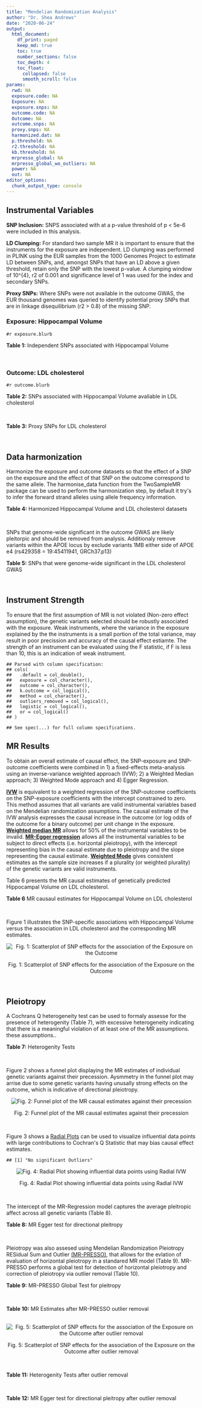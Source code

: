 ```yaml
---
title: "Mendelian Randomization Analysis"
author: "Dr. Shea Andrews"
date: "2020-06-24"
output:
  html_document:
    df_print: paged
    keep_md: true
    toc: true
    number_sections: false
    toc_depth: 4
    toc_float:
      collapsed: false
      smooth_scroll: false
params:
  rwd: NA
  exposure.code: NA
  Exposure: NA
  exposure.snps: NA
  outcome.code: NA
  Outcome: NA
  outcome.snps: NA
  proxy.snps: NA
  harmonized.dat: NA
  p.threshold: NA
  r2.threshold: NA
  kb.threshold: NA
  mrpresso_global: NA
  mrpresso_global_wo_outliers: NA
  power: NA
  out: NA
editor_options:
  chunk_output_type: console
---
```







## Instrumental Variables
**SNP Inclusion:** SNPS associated with at a p-value threshold of p < 5e-6 were included in this analysis.
<br>

**LD Clumping:** For standard two sample MR it is important to ensure that the instruments for the exposure are independent. LD clumping was performed in PLINK using the EUR samples from the 1000 Genomes Project to estimate LD between SNPs, and, amongst SNPs that have an LD above a given threshold, retain only the SNP with the lowest p-value. A clumping window of 10^{4}, r2 of 0.001 and significance level of 1 was used for the index and secondary SNPs.
<br>

**Proxy SNPs:** Where SNPs were not available in the outcome GWAS, the EUR thousand genomes was queried to identify potential proxy SNPs that are in linkage disequilibrium (r2 > 0.8) of the missing SNP.
<br>

### Exposure: Hippocampal Volume
`#r exposure.blurb`
<br>

**Table 1:** Independent SNPs associated with Hippocampal Volume
<div data-pagedtable="false">
  <script data-pagedtable-source type="application/json">
{"columns":[{"label":["SNP"],"name":[1],"type":["chr"],"align":["left"]},{"label":["CHROM"],"name":[2],"type":["dbl"],"align":["right"]},{"label":["POS"],"name":[3],"type":["dbl"],"align":["right"]},{"label":["REF"],"name":[4],"type":["chr"],"align":["left"]},{"label":["ALT"],"name":[5],"type":["chr"],"align":["left"]},{"label":["AF"],"name":[6],"type":["dbl"],"align":["right"]},{"label":["BETA"],"name":[7],"type":["dbl"],"align":["right"]},{"label":["SE"],"name":[8],"type":["dbl"],"align":["right"]},{"label":["Z"],"name":[9],"type":["dbl"],"align":["right"]},{"label":["P"],"name":[10],"type":["dbl"],"align":["right"]},{"label":["N"],"name":[11],"type":["dbl"],"align":["right"]},{"label":["TRAIT"],"name":[12],"type":["chr"],"align":["left"]}],"data":[{"1":"rs10908512","2":"1","3":"153856498","4":"C","5":"T","6":"0.5624","7":"0.04051169","8":"0.008700965","9":"4.656","10":"3.217e-06","11":"26814","12":"Hippocampal_Volume"},{"1":"rs7588305","2":"2","3":"8780959","4":"G","5":"C","6":"0.5308","7":"-0.04002256","8":"0.008681684","9":"-4.610","10":"4.023e-06","11":"26615","12":"Hippocampal_Volume"},{"1":"rs59966106","2":"2","3":"96999086","4":"A","5":"G","6":"0.3114","7":"0.04276760","8":"0.009321611","9":"4.588","10":"4.470e-06","11":"26814","12":"Hippocampal_Volume"},{"1":"rs2268894","2":"2","3":"162856148","4":"C","5":"T","6":"0.5412","7":"-0.05668170","8":"0.008658983","9":"-6.546","10":"5.894e-11","11":"26814","12":"Hippocampal_Volume"},{"1":"rs138012093","2":"4","3":"134506440","4":"G","5":"A","6":"0.0173","7":"-0.16180284","8":"0.033576021","9":"-4.819","10":"1.445e-06","11":"26065","12":"Hippocampal_Volume"},{"1":"rs144578582","2":"4","3":"155539564","4":"G","5":"A","6":"0.0068","7":"-0.36225028","8":"0.074659992","9":"-4.852","10":"1.221e-06","11":"13258","12":"Hippocampal_Volume"},{"1":"rs6552737","2":"4","3":"184955461","4":"T","5":"A","6":"0.4152","7":"-0.04324518","8":"0.008759404","9":"-4.937","10":"7.922e-07","11":"26814","12":"Hippocampal_Volume"},{"1":"rs2289881","2":"5","3":"66084260","4":"G","5":"T","6":"0.3544","7":"-0.05014690","8":"0.009022472","9":"-5.558","10":"2.728e-08","11":"26814","12":"Hippocampal_Volume"},{"1":"rs148054686","2":"5","3":"94459128","4":"G","5":"A","6":"0.0124","7":"-0.21659175","8":"0.047064699","9":"-4.602","10":"4.184e-06","11":"18411","12":"Hippocampal_Volume"},{"1":"rs10041542","2":"5","3":"167832067","4":"T","5":"C","6":"0.2452","7":"-0.04686000","8":"0.010070917","9":"-4.653","10":"3.273e-06","11":"26615","12":"Hippocampal_Volume"},{"1":"rs17172044","2":"7","3":"42397586","4":"A","5":"C","6":"0.0775","7":"-0.07408290","8":"0.016143574","9":"-4.589","10":"4.464e-06","11":"26814","12":"Hippocampal_Volume"},{"1":"rs2346440","2":"7","3":"133685512","4":"G","5":"C","6":"0.4591","7":"0.04059843","8":"0.008661921","9":"4.687","10":"2.767e-06","11":"26814","12":"Hippocampal_Volume"},{"1":"rs11979341","2":"7","3":"155797978","4":"C","5":"G","6":"0.3163","7":"0.06558170","8":"0.009708611","9":"6.755","10":"1.424e-11","11":"24484","12":"Hippocampal_Volume"},{"1":"rs11993215","2":"8","3":"28055926","4":"A","5":"T","6":"0.9102","7":"0.06998320","8":"0.015193929","9":"4.606","10":"4.108e-06","11":"26477","12":"Hippocampal_Volume"},{"1":"rs113835443","2":"8","3":"144717251","4":"C","5":"T","6":"0.0904","7":"0.07553081","8":"0.016197900","9":"4.663","10":"3.118e-06","11":"23154","12":"Hippocampal_Volume"},{"1":"rs62583528","2":"9","3":"106929593","4":"G","5":"A","6":"0.1951","7":"0.05622208","8":"0.010891531","9":"5.162","10":"2.447e-07","11":"26814","12":"Hippocampal_Volume"},{"1":"rs7020341","2":"9","3":"119247974","4":"G","5":"C","6":"0.3590","7":"0.05989482","8":"0.009013518","9":"6.645","10":"3.035e-11","11":"26700","12":"Hippocampal_Volume"},{"1":"rs11245365","2":"10","3":"126482389","4":"G","5":"A","6":"0.5648","7":"-0.04474128","8":"0.008786582","9":"-5.092","10":"3.547e-07","11":"26322","12":"Hippocampal_Volume"},{"1":"rs12802656","2":"11","3":"16534415","4":"A","5":"C","6":"0.4696","7":"-0.03979580","8":"0.008681459","9":"-4.584","10":"4.560e-06","11":"26614","12":"Hippocampal_Volume"},{"1":"rs659065","2":"12","3":"4008887","4":"C","5":"G","6":"0.1413","7":"-0.06743310","8":"0.012611389","9":"-5.347","10":"8.931e-08","11":"25881","12":"Hippocampal_Volume"},{"1":"rs61921502","2":"12","3":"65832468","4":"T","5":"G","6":"0.1534","7":"-0.10788400","8":"0.011964511","9":"-9.017","10":"1.941e-19","11":"26814","12":"Hippocampal_Volume"},{"1":"rs79522035","2":"12","3":"72956782","4":"C","5":"T","6":"0.0419","7":"0.09939183","8":"0.021592837","9":"4.603","10":"4.164e-06","11":"26692","12":"Hippocampal_Volume"},{"1":"rs77956314","2":"12","3":"117323367","4":"T","5":"C","6":"0.0840","7":"0.16185400","8":"0.015536016","9":"10.418","10":"2.055e-25","11":"26814","12":"Hippocampal_Volume"},{"1":"rs143933797","2":"17","3":"78252238","4":"G","5":"A","6":"0.0166","7":"0.22638451","8":"0.047143797","9":"4.802","10":"1.571e-06","11":"13758","12":"Hippocampal_Volume"},{"1":"rs79727675","2":"18","3":"11653053","4":"C","5":"A","6":"0.0472","7":"-0.13610794","8":"0.027913852","9":"-4.876","10":"1.082e-06","11":"14245","12":"Hippocampal_Volume"},{"1":"rs429358","2":"19","3":"45411941","4":"T","5":"C","6":"0.1537","7":"-0.06342470","8":"0.012519680","9":"-5.066","10":"4.067e-07","11":"24498","12":"Hippocampal_Volume"},{"1":"rs6060504","2":"20","3":"34197619","4":"T","5":"C","6":"0.1624","7":"0.06315530","8":"0.011701919","9":"5.397","10":"6.762e-08","11":"26814","12":"Hippocampal_Volume"},{"1":"rs5753220","2":"22","3":"30986350","4":"T","5":"C","6":"0.2497","7":"-0.04931970","8":"0.010038609","9":"-4.913","10":"8.988e-07","11":"26459","12":"Hippocampal_Volume"}],"options":{"columns":{"min":{},"max":[10]},"rows":{"min":[10],"max":[10]},"pages":{}}}
  </script>
</div>
<br>

### Outcome: LDL cholesterol
`#r outcome.blurb`
<br>

**Table 2:** SNPs associated with Hippocampal Volume avaliable in LDL cholesterol
<div data-pagedtable="false">
  <script data-pagedtable-source type="application/json">
{"columns":[{"label":["SNP"],"name":[1],"type":["chr"],"align":["left"]},{"label":["CHROM"],"name":[2],"type":["dbl"],"align":["right"]},{"label":["POS"],"name":[3],"type":["dbl"],"align":["right"]},{"label":["REF"],"name":[4],"type":["chr"],"align":["left"]},{"label":["ALT"],"name":[5],"type":["chr"],"align":["left"]},{"label":["AF"],"name":[6],"type":["dbl"],"align":["right"]},{"label":["BETA"],"name":[7],"type":["dbl"],"align":["right"]},{"label":["SE"],"name":[8],"type":["dbl"],"align":["right"]},{"label":["Z"],"name":[9],"type":["dbl"],"align":["right"]},{"label":["P"],"name":[10],"type":["dbl"],"align":["right"]},{"label":["N"],"name":[11],"type":["dbl"],"align":["right"]},{"label":["TRAIT"],"name":[12],"type":["chr"],"align":["left"]}],"data":[{"1":"rs10908512","2":"NA","3":"NA","4":"NA","5":"NA","6":"NA","7":"NA","8":"NA","9":"NA","10":"NA","11":"NA","12":"NA"},{"1":"rs7588305","2":"2","3":"8780959","4":"G","5":"C","6":"0.569222","7":"-0.0128","8":"0.0063","9":"-2.0317500","10":"0.05496","11":"89203","12":"LDL_Cholesterol"},{"1":"rs59966106","2":"NA","3":"NA","4":"NA","5":"NA","6":"NA","7":"NA","8":"NA","9":"NA","10":"NA","11":"NA","12":"NA"},{"1":"rs2268894","2":"2","3":"162856148","4":"C","5":"T","6":"0.559688","7":"0.0131","8":"0.0052","9":"2.5192308","10":"0.02200","11":"89888","12":"LDL_Cholesterol"},{"1":"rs138012093","2":"NA","3":"NA","4":"NA","5":"NA","6":"NA","7":"NA","8":"NA","9":"NA","10":"NA","11":"NA","12":"NA"},{"1":"rs144578582","2":"NA","3":"NA","4":"NA","5":"NA","6":"NA","7":"NA","8":"NA","9":"NA","10":"NA","11":"NA","12":"NA"},{"1":"rs6552737","2":"NA","3":"NA","4":"NA","5":"NA","6":"NA","7":"NA","8":"NA","9":"NA","10":"NA","11":"NA","12":"NA"},{"1":"rs2289881","2":"5","3":"66084260","4":"G","5":"T","6":"0.365062","7":"0.0044","8":"0.0054","9":"0.8148148","10":"0.39120","11":"89888","12":"LDL_Cholesterol"},{"1":"rs148054686","2":"NA","3":"NA","4":"NA","5":"NA","6":"NA","7":"NA","8":"NA","9":"NA","10":"NA","11":"NA","12":"NA"},{"1":"rs10041542","2":"5","3":"167832067","4":"T","5":"C","6":"0.240889","7":"0.0036","8":"0.0063","9":"0.5714286","10":"0.35990","11":"89874","12":"LDL_Cholesterol"},{"1":"rs17172044","2":"NA","3":"NA","4":"NA","5":"NA","6":"NA","7":"NA","8":"NA","9":"NA","10":"NA","11":"NA","12":"NA"},{"1":"rs2346440","2":"7","3":"133685512","4":"G","5":"C","6":"0.474536","7":"0.0026","8":"0.0052","9":"0.5000000","10":"0.74230","11":"89888","12":"LDL_Cholesterol"},{"1":"rs11979341","2":"NA","3":"NA","4":"NA","5":"NA","6":"NA","7":"NA","8":"NA","9":"NA","10":"NA","11":"NA","12":"NA"},{"1":"rs11993215","2":"NA","3":"NA","4":"NA","5":"NA","6":"NA","7":"NA","8":"NA","9":"NA","10":"NA","11":"NA","12":"NA"},{"1":"rs113835443","2":"NA","3":"NA","4":"NA","5":"NA","6":"NA","7":"NA","8":"NA","9":"NA","10":"NA","11":"NA","12":"NA"},{"1":"rs62583528","2":"NA","3":"NA","4":"NA","5":"NA","6":"NA","7":"NA","8":"NA","9":"NA","10":"NA","11":"NA","12":"NA"},{"1":"rs7020341","2":"9","3":"119247974","4":"G","5":"C","6":"0.411583","7":"-0.0046","8":"0.0054","9":"-0.8518520","10":"0.69060","11":"89883","12":"LDL_Cholesterol"},{"1":"rs11245365","2":"NA","3":"NA","4":"NA","5":"NA","6":"NA","7":"NA","8":"NA","9":"NA","10":"NA","11":"NA","12":"NA"},{"1":"rs12802656","2":"11","3":"16534415","4":"A","5":"C","6":"0.520894","7":"0.0059","8":"0.0037","9":"1.5945946","10":"0.16260","11":"173011","12":"LDL_Cholesterol"},{"1":"rs659065","2":"NA","3":"NA","4":"NA","5":"NA","6":"NA","7":"NA","8":"NA","9":"NA","10":"NA","11":"NA","12":"NA"},{"1":"rs61921502","2":"NA","3":"NA","4":"NA","5":"NA","6":"NA","7":"NA","8":"NA","9":"NA","10":"NA","11":"NA","12":"NA"},{"1":"rs79522035","2":"NA","3":"NA","4":"NA","5":"NA","6":"NA","7":"NA","8":"NA","9":"NA","10":"NA","11":"NA","12":"NA"},{"1":"rs77956314","2":"NA","3":"NA","4":"NA","5":"NA","6":"NA","7":"NA","8":"NA","9":"NA","10":"NA","11":"NA","12":"NA"},{"1":"rs143933797","2":"NA","3":"NA","4":"NA","5":"NA","6":"NA","7":"NA","8":"NA","9":"NA","10":"NA","11":"NA","12":"NA"},{"1":"rs79727675","2":"NA","3":"NA","4":"NA","5":"NA","6":"NA","7":"NA","8":"NA","9":"NA","10":"NA","11":"NA","12":"NA"},{"1":"rs429358","2":"NA","3":"NA","4":"NA","5":"NA","6":"NA","7":"NA","8":"NA","9":"NA","10":"NA","11":"NA","12":"NA"},{"1":"rs6060504","2":"NA","3":"NA","4":"NA","5":"NA","6":"NA","7":"NA","8":"NA","9":"NA","10":"NA","11":"NA","12":"NA"},{"1":"rs5753220","2":"22","3":"30986350","4":"T","5":"C","6":"0.209648","7":"-0.0003","8":"0.0060","9":"-0.0500000","10":"0.96200","11":"88377","12":"LDL_Cholesterol"}],"options":{"columns":{"min":{},"max":[10]},"rows":{"min":[10],"max":[10]},"pages":{}}}
  </script>
</div>
<br>

**Table 3:** Proxy SNPs for LDL cholesterol
<div data-pagedtable="false">
  <script data-pagedtable-source type="application/json">
{"columns":[{"label":["target_snp"],"name":[1],"type":["chr"],"align":["left"]},{"label":["proxy_snp"],"name":[2],"type":["chr"],"align":["left"]},{"label":["ld.r2"],"name":[3],"type":["dbl"],"align":["right"]},{"label":["Dprime"],"name":[4],"type":["dbl"],"align":["right"]},{"label":["PHASE"],"name":[5],"type":["chr"],"align":["left"]},{"label":["X12"],"name":[6],"type":["lgl"],"align":["right"]},{"label":["CHROM"],"name":[7],"type":["dbl"],"align":["right"]},{"label":["POS"],"name":[8],"type":["dbl"],"align":["right"]},{"label":["REF.proxy"],"name":[9],"type":["chr"],"align":["left"]},{"label":["ALT.proxy"],"name":[10],"type":["chr"],"align":["left"]},{"label":["AF"],"name":[11],"type":["dbl"],"align":["right"]},{"label":["BETA"],"name":[12],"type":["dbl"],"align":["right"]},{"label":["SE"],"name":[13],"type":["dbl"],"align":["right"]},{"label":["Z"],"name":[14],"type":["dbl"],"align":["right"]},{"label":["P"],"name":[15],"type":["dbl"],"align":["right"]},{"label":["N"],"name":[16],"type":["dbl"],"align":["right"]},{"label":["TRAIT"],"name":[17],"type":["chr"],"align":["left"]},{"label":["ref"],"name":[18],"type":["chr"],"align":["left"]},{"label":["ref.proxy"],"name":[19],"type":["chr"],"align":["left"]},{"label":["alt"],"name":[20],"type":["chr"],"align":["left"]},{"label":["alt.proxy"],"name":[21],"type":["chr"],"align":["left"]},{"label":["ALT"],"name":[22],"type":["chr"],"align":["left"]},{"label":["REF"],"name":[23],"type":["chr"],"align":["left"]},{"label":["proxy.outcome"],"name":[24],"type":["lgl"],"align":["right"]}],"data":[{"1":"rs10908512","2":"rs10494303","3":"0.948971","4":"1.000000","5":"CA/TG","6":"NA","7":"1","8":"153893023","9":"G","10":"A","11":"0.4139370","12":"0.0041","13":"0.0052","14":"0.7884615","15":"0.25440","16":"89873","17":"LDL_Cholesterol","18":"C","19":"A","20":"T","21":"G","22":"C","23":"T","24":"TRUE"},{"1":"rs59966106","2":"rs4907310","3":"1.000000","4":"1.000000","5":"GT/AC","6":"NA","7":"2","8":"96980113","9":"C","10":"T","11":"0.2843920","12":"-0.0050","13":"0.0055","14":"-0.9090910","15":"0.50530","16":"89888","17":"LDL_Cholesterol","18":"G","19":"T","20":"A","21":"C","22":"G","23":"A","24":"TRUE"},{"1":"rs6552737","2":"rs1970892","3":"0.805769","4":"0.942465","5":"AA/TT","6":"NA","7":"4","8":"184955853","9":"T","10":"A","11":"0.3892940","12":"-0.0014","13":"0.0053","14":"-0.2641510","15":"0.50200","16":"89774","17":"LDL_Cholesterol","18":"A","19":"A","20":"T","21":"T","22":"A","23":"T","24":"TRUE"},{"1":"rs17172044","2":"rs10951684","3":"0.966872","4":"0.983297","5":"CT/AG","6":"NA","7":"7","8":"42411818","9":"G","10":"T","11":"0.0629764","12":"0.0015","13":"0.0101","14":"0.1485149","15":"0.81410","16":"89888","17":"LDL_Cholesterol","18":"C","19":"T","20":"A","21":"G","22":"C","23":"A","24":"TRUE"},{"1":"rs62583528","2":"rs980249","3":"0.828577","4":"0.974832","5":"AC/GT","6":"NA","7":"9","8":"106888517","9":"T","10":"C","11":"0.2059570","12":"-0.0112","13":"0.0062","14":"-1.8064500","15":"0.07718","16":"89888","17":"LDL_Cholesterol","18":"A","19":"C","20":"G","21":"T","22":"A","23":"G","24":"TRUE"},{"1":"rs11245365","2":"rs12570348","3":"0.995995","4":"1.000000","5":"GG/AT","6":"NA","7":"10","8":"126438963","9":"G","10":"T","11":"0.6062750","12":"-0.0122","13":"0.0052","14":"-2.3461500","15":"0.05549","16":"89819","17":"LDL_Cholesterol","18":"G","19":"G","20":"A","21":"T","22":"A","23":"G","24":"TRUE"},{"1":"rs659065","2":"rs671811","3":"0.957992","4":"1.000000","5":"GT/CC","6":"NA","7":"12","8":"4008326","9":"C","10":"T","11":"0.1458180","12":"0.0061","13":"0.0077","14":"0.7922078","15":"0.31300","16":"89888","17":"LDL_Cholesterol","18":"G","19":"T","20":"C","21":"C","22":"G","23":"C","24":"TRUE"},{"1":"rs79522035","2":"rs461075","3":"0.815963","4":"1.000000","5":"TC/CT","6":"NA","7":"12","8":"73060382","9":"C","10":"T","11":"0.9401310","12":"-0.0229","13":"0.0174","14":"-1.3160900","15":"0.09935","16":"64765","17":"LDL_Cholesterol","18":"T","19":"C","20":"C","21":"T","22":"C","23":"T","24":"TRUE"},{"1":"rs77956314","2":"rs7294919","3":"0.864397","4":"0.974878","5":"CC/TT","6":"NA","7":"12","8":"117327592","9":"T","10":"C","11":"0.0922012","12":"0.0065","13":"0.0094","14":"0.6914894","15":"0.56540","16":"89855","17":"LDL_Cholesterol","18":"C","19":"C","20":"T","21":"T","22":"C","23":"T","24":"TRUE"},{"1":"rs6060504","2":"rs6060507","3":"1.000000","4":"1.000000","5":"CG/TA","6":"NA","7":"20","8":"34198334","9":"A","10":"G","11":"0.1588320","12":"-0.0157","13":"0.0072","14":"-2.1805600","15":"0.02818","16":"88433","17":"LDL_Cholesterol","18":"C","19":"G","20":"T","21":"A","22":"C","23":"T","24":"TRUE"},{"1":"rs138012093","2":"NA","3":"NA","4":"NA","5":"NA","6":"NA","7":"NA","8":"NA","9":"NA","10":"NA","11":"NA","12":"NA","13":"NA","14":"NA","15":"NA","16":"NA","17":"NA","18":"NA","19":"NA","20":"NA","21":"NA","22":"NA","23":"NA","24":"NA"},{"1":"rs144578582","2":"NA","3":"NA","4":"NA","5":"NA","6":"NA","7":"NA","8":"NA","9":"NA","10":"NA","11":"NA","12":"NA","13":"NA","14":"NA","15":"NA","16":"NA","17":"NA","18":"NA","19":"NA","20":"NA","21":"NA","22":"NA","23":"NA","24":"NA"},{"1":"rs148054686","2":"NA","3":"NA","4":"NA","5":"NA","6":"NA","7":"NA","8":"NA","9":"NA","10":"NA","11":"NA","12":"NA","13":"NA","14":"NA","15":"NA","16":"NA","17":"NA","18":"NA","19":"NA","20":"NA","21":"NA","22":"NA","23":"NA","24":"NA"},{"1":"rs11979341","2":"NA","3":"NA","4":"NA","5":"NA","6":"NA","7":"NA","8":"NA","9":"NA","10":"NA","11":"NA","12":"NA","13":"NA","14":"NA","15":"NA","16":"NA","17":"NA","18":"NA","19":"NA","20":"NA","21":"NA","22":"NA","23":"NA","24":"NA"},{"1":"rs11993215","2":"NA","3":"NA","4":"NA","5":"NA","6":"NA","7":"NA","8":"NA","9":"NA","10":"NA","11":"NA","12":"NA","13":"NA","14":"NA","15":"NA","16":"NA","17":"NA","18":"NA","19":"NA","20":"NA","21":"NA","22":"NA","23":"NA","24":"NA"},{"1":"rs113835443","2":"NA","3":"NA","4":"NA","5":"NA","6":"NA","7":"NA","8":"NA","9":"NA","10":"NA","11":"NA","12":"NA","13":"NA","14":"NA","15":"NA","16":"NA","17":"NA","18":"NA","19":"NA","20":"NA","21":"NA","22":"NA","23":"NA","24":"NA"},{"1":"rs61921502","2":"NA","3":"NA","4":"NA","5":"NA","6":"NA","7":"NA","8":"NA","9":"NA","10":"NA","11":"NA","12":"NA","13":"NA","14":"NA","15":"NA","16":"NA","17":"NA","18":"NA","19":"NA","20":"NA","21":"NA","22":"NA","23":"NA","24":"NA"},{"1":"rs143933797","2":"NA","3":"NA","4":"NA","5":"NA","6":"NA","7":"NA","8":"NA","9":"NA","10":"NA","11":"NA","12":"NA","13":"NA","14":"NA","15":"NA","16":"NA","17":"NA","18":"NA","19":"NA","20":"NA","21":"NA","22":"NA","23":"NA","24":"NA"},{"1":"rs79727675","2":"NA","3":"NA","4":"NA","5":"NA","6":"NA","7":"NA","8":"NA","9":"NA","10":"NA","11":"NA","12":"NA","13":"NA","14":"NA","15":"NA","16":"NA","17":"NA","18":"NA","19":"NA","20":"NA","21":"NA","22":"NA","23":"NA","24":"NA"},{"1":"rs429358","2":"NA","3":"NA","4":"NA","5":"NA","6":"NA","7":"NA","8":"NA","9":"NA","10":"NA","11":"NA","12":"NA","13":"NA","14":"NA","15":"NA","16":"NA","17":"NA","18":"NA","19":"NA","20":"NA","21":"NA","22":"NA","23":"NA","24":"NA"}],"options":{"columns":{"min":{},"max":[10]},"rows":{"min":[10],"max":[10]},"pages":{}}}
  </script>
</div>
<br>

## Data harmonization
Harmonize the exposure and outcome datasets so that the effect of a SNP on the exposure and the effect of that SNP on the outcome correspond to the same allele. The harmonise_data function from the TwoSampleMR package can be used to perform the harmonization step, by default it try's to infer the forward strand alleles using allele frequency information.
<br>

**Table 4:** Harmonized Hippocampal Volume and LDL cholesterol datasets
<div data-pagedtable="false">
  <script data-pagedtable-source type="application/json">
{"columns":[{"label":["SNP"],"name":[1],"type":["chr"],"align":["left"]},{"label":["effect_allele.exposure"],"name":[2],"type":["chr"],"align":["left"]},{"label":["other_allele.exposure"],"name":[3],"type":["chr"],"align":["left"]},{"label":["effect_allele.outcome"],"name":[4],"type":["chr"],"align":["left"]},{"label":["other_allele.outcome"],"name":[5],"type":["chr"],"align":["left"]},{"label":["beta.exposure"],"name":[6],"type":["dbl"],"align":["right"]},{"label":["beta.outcome"],"name":[7],"type":["dbl"],"align":["right"]},{"label":["eaf.exposure"],"name":[8],"type":["dbl"],"align":["right"]},{"label":["eaf.outcome"],"name":[9],"type":["dbl"],"align":["right"]},{"label":["remove"],"name":[10],"type":["lgl"],"align":["right"]},{"label":["palindromic"],"name":[11],"type":["lgl"],"align":["right"]},{"label":["ambiguous"],"name":[12],"type":["lgl"],"align":["right"]},{"label":["id.outcome"],"name":[13],"type":["chr"],"align":["left"]},{"label":["chr.outcome"],"name":[14],"type":["dbl"],"align":["right"]},{"label":["pos.outcome"],"name":[15],"type":["dbl"],"align":["right"]},{"label":["se.outcome"],"name":[16],"type":["dbl"],"align":["right"]},{"label":["z.outcome"],"name":[17],"type":["dbl"],"align":["right"]},{"label":["pval.outcome"],"name":[18],"type":["dbl"],"align":["right"]},{"label":["samplesize.outcome"],"name":[19],"type":["dbl"],"align":["right"]},{"label":["outcome"],"name":[20],"type":["chr"],"align":["left"]},{"label":["mr_keep.outcome"],"name":[21],"type":["lgl"],"align":["right"]},{"label":["pval_origin.outcome"],"name":[22],"type":["chr"],"align":["left"]},{"label":["proxy.outcome"],"name":[23],"type":["lgl"],"align":["right"]},{"label":["target_snp.outcome"],"name":[24],"type":["chr"],"align":["left"]},{"label":["proxy_snp.outcome"],"name":[25],"type":["chr"],"align":["left"]},{"label":["target_a1.outcome"],"name":[26],"type":["chr"],"align":["left"]},{"label":["target_a2.outcome"],"name":[27],"type":["chr"],"align":["left"]},{"label":["proxy_a1.outcome"],"name":[28],"type":["chr"],"align":["left"]},{"label":["proxy_a2.outcome"],"name":[29],"type":["chr"],"align":["left"]},{"label":["chr.exposure"],"name":[30],"type":["dbl"],"align":["right"]},{"label":["pos.exposure"],"name":[31],"type":["dbl"],"align":["right"]},{"label":["se.exposure"],"name":[32],"type":["dbl"],"align":["right"]},{"label":["z.exposure"],"name":[33],"type":["dbl"],"align":["right"]},{"label":["pval.exposure"],"name":[34],"type":["dbl"],"align":["right"]},{"label":["samplesize.exposure"],"name":[35],"type":["dbl"],"align":["right"]},{"label":["exposure"],"name":[36],"type":["chr"],"align":["left"]},{"label":["mr_keep.exposure"],"name":[37],"type":["lgl"],"align":["right"]},{"label":["pval_origin.exposure"],"name":[38],"type":["chr"],"align":["left"]},{"label":["id.exposure"],"name":[39],"type":["chr"],"align":["left"]},{"label":["action"],"name":[40],"type":["dbl"],"align":["right"]},{"label":["mr_keep"],"name":[41],"type":["lgl"],"align":["right"]},{"label":["pleitropy_keep"],"name":[42],"type":["lgl"],"align":["right"]},{"label":["pt"],"name":[43],"type":["dbl"],"align":["right"]},{"label":["mrpresso_RSSobs"],"name":[44],"type":["dbl"],"align":["right"]},{"label":["mrpresso_pval"],"name":[45],"type":["dbl"],"align":["right"]},{"label":["mrpresso_keep"],"name":[46],"type":["lgl"],"align":["right"]}],"data":[{"1":"rs10041542","2":"C","3":"T","4":"C","5":"T","6":"-0.04686000","7":"0.0036","8":"0.2452","9":"0.2408890","10":"FALSE","11":"FALSE","12":"FALSE","13":"i3O6zm","14":"5","15":"167832067","16":"0.0063","17":"0.5714286","18":"0.35990","19":"89874","20":"Willer2013ldl","21":"TRUE","22":"reported","23":"NA","24":"NA","25":"NA","26":"NA","27":"NA","28":"NA","29":"NA","30":"5","31":"167832067","32":"0.010070917","33":"-4.653","34":"3.273e-06","35":"26615","36":"Hilbar2017hipv","37":"TRUE","38":"reported","39":"ueCYrY","40":"2","41":"TRUE","42":"TRUE","43":"5e-06","44":"1.070620e-06","45":"1.000","46":"TRUE"},{"1":"rs10908512","2":"T","3":"C","4":"T","5":"C","6":"0.04051169","7":"-0.0041","8":"0.5624","9":"0.5860630","10":"FALSE","11":"FALSE","12":"FALSE","13":"i3O6zm","14":"1","15":"153893023","16":"0.0052","17":"0.7884615","18":"0.25440","19":"89873","20":"Willer2013ldl","21":"TRUE","22":"reported","23":"TRUE","24":"rs10908512","25":"rs10494303","26":"C","27":"T","28":"A","29":"G","30":"1","31":"153856498","32":"0.008700965","33":"4.656","34":"3.217e-06","35":"26814","36":"Hilbar2017hipv","37":"TRUE","38":"reported","39":"ueCYrY","40":"2","41":"TRUE","42":"TRUE","43":"5e-06","44":"3.720809e-06","45":"1.000","46":"TRUE"},{"1":"rs11245365","2":"A","3":"G","4":"A","5":"G","6":"-0.04474128","7":"-0.0122","8":"0.5648","9":"0.6062750","10":"FALSE","11":"FALSE","12":"FALSE","13":"i3O6zm","14":"10","15":"126438963","16":"0.0052","17":"-2.3461500","18":"0.05549","19":"89819","20":"Willer2013ldl","21":"TRUE","22":"reported","23":"TRUE","24":"rs11245365","25":"rs12570348","26":"A","27":"G","28":"T","29":"G","30":"10","31":"126482389","32":"0.008786582","33":"-5.092","34":"3.547e-07","35":"26322","36":"Hilbar2017hipv","37":"TRUE","38":"reported","39":"ueCYrY","40":"2","41":"TRUE","42":"TRUE","43":"5e-06","44":"2.395959e-04","45":"0.032","46":"FALSE"},{"1":"rs12802656","2":"C","3":"A","4":"C","5":"A","6":"-0.03979580","7":"0.0059","8":"0.4696","9":"0.5208940","10":"FALSE","11":"FALSE","12":"FALSE","13":"i3O6zm","14":"11","15":"16534415","16":"0.0037","17":"1.5945946","18":"0.16260","19":"173011","20":"Willer2013ldl","21":"TRUE","22":"reported","23":"NA","24":"NA","25":"NA","26":"NA","27":"NA","28":"NA","29":"NA","30":"11","31":"16534415","32":"0.008681459","33":"-4.584","34":"4.560e-06","35":"26614","36":"Hilbar2017hipv","37":"TRUE","38":"reported","39":"ueCYrY","40":"2","41":"TRUE","42":"TRUE","43":"5e-06","44":"1.606598e-05","45":"1.000","46":"TRUE"},{"1":"rs17172044","2":"C","3":"A","4":"C","5":"A","6":"-0.07408290","7":"0.0015","8":"0.0775","9":"0.0629764","10":"FALSE","11":"FALSE","12":"FALSE","13":"i3O6zm","14":"7","15":"42411818","16":"0.0101","17":"0.1485149","18":"0.81410","19":"89888","20":"Willer2013ldl","21":"TRUE","22":"reported","23":"TRUE","24":"rs17172044","25":"rs10951684","26":"C","27":"A","28":"T","29":"G","30":"7","31":"42397586","32":"0.016143574","33":"-4.589","34":"4.464e-06","35":"26814","36":"Hilbar2017hipv","37":"TRUE","38":"reported","39":"ueCYrY","40":"2","41":"TRUE","42":"TRUE","43":"5e-06","44":"7.394060e-06","45":"1.000","46":"TRUE"},{"1":"rs2268894","2":"T","3":"C","4":"T","5":"C","6":"-0.05668170","7":"0.0131","8":"0.5412","9":"0.5596880","10":"FALSE","11":"FALSE","12":"FALSE","13":"i3O6zm","14":"2","15":"162856148","16":"0.0052","17":"2.5192308","18":"0.02200","19":"89888","20":"Willer2013ldl","21":"TRUE","22":"reported","23":"NA","24":"NA","25":"NA","26":"NA","27":"NA","28":"NA","29":"NA","30":"2","31":"162856148","32":"0.008658983","33":"-6.546","34":"5.894e-11","35":"26814","36":"Hilbar2017hipv","37":"TRUE","38":"reported","39":"ueCYrY","40":"2","41":"TRUE","42":"TRUE","43":"5e-06","44":"1.174859e-04","45":"0.672","46":"TRUE"},{"1":"rs2289881","2":"T","3":"G","4":"T","5":"G","6":"-0.05014690","7":"0.0044","8":"0.3544","9":"0.3650620","10":"FALSE","11":"FALSE","12":"FALSE","13":"i3O6zm","14":"5","15":"66084260","16":"0.0054","17":"0.8148148","18":"0.39120","19":"89888","20":"Willer2013ldl","21":"TRUE","22":"reported","23":"NA","24":"NA","25":"NA","26":"NA","27":"NA","28":"NA","29":"NA","30":"5","31":"66084260","32":"0.009022472","33":"-5.558","34":"2.728e-08","35":"26814","36":"Hilbar2017hipv","37":"TRUE","38":"reported","39":"ueCYrY","40":"2","41":"TRUE","42":"TRUE","43":"5e-06","44":"2.939899e-06","45":"1.000","46":"TRUE"},{"1":"rs2346440","2":"C","3":"G","4":"C","5":"G","6":"0.04059843","7":"0.0026","8":"0.4591","9":"0.4745360","10":"FALSE","11":"TRUE","12":"TRUE","13":"i3O6zm","14":"7","15":"133685512","16":"0.0052","17":"0.5000000","18":"0.74230","19":"89888","20":"Willer2013ldl","21":"TRUE","22":"reported","23":"NA","24":"NA","25":"NA","26":"NA","27":"NA","28":"NA","29":"NA","30":"7","31":"133685512","32":"0.008661921","33":"4.687","34":"2.767e-06","35":"26814","36":"Hilbar2017hipv","37":"TRUE","38":"reported","39":"ueCYrY","40":"2","41":"FALSE","42":"TRUE","43":"5e-06","44":"NA","45":"NA","46":"NA"},{"1":"rs5753220","2":"C","3":"T","4":"C","5":"T","6":"-0.04931970","7":"-0.0003","8":"0.2497","9":"0.2096480","10":"FALSE","11":"FALSE","12":"FALSE","13":"i3O6zm","14":"22","15":"30986350","16":"0.0060","17":"-0.0500000","18":"0.96200","19":"88377","20":"Willer2013ldl","21":"TRUE","22":"reported","23":"NA","24":"NA","25":"NA","26":"NA","27":"NA","28":"NA","29":"NA","30":"22","31":"30986350","32":"0.010038609","33":"-4.913","34":"8.988e-07","35":"26459","36":"Hilbar2017hipv","37":"TRUE","38":"reported","39":"ueCYrY","40":"2","41":"TRUE","42":"TRUE","43":"5e-06","44":"1.017955e-05","45":"1.000","46":"TRUE"},{"1":"rs59966106","2":"G","3":"A","4":"G","5":"A","6":"0.04276760","7":"-0.0050","8":"0.3114","9":"0.2843920","10":"FALSE","11":"FALSE","12":"FALSE","13":"i3O6zm","14":"2","15":"96980113","16":"0.0055","17":"-0.9090910","18":"0.50530","19":"89888","20":"Willer2013ldl","21":"TRUE","22":"reported","23":"TRUE","24":"rs59966106","25":"rs4907310","26":"G","27":"A","28":"T","29":"C","30":"2","31":"96999086","32":"0.009321611","33":"4.588","34":"4.470e-06","35":"26814","36":"Hilbar2017hipv","37":"TRUE","38":"reported","39":"ueCYrY","40":"2","41":"TRUE","42":"TRUE","43":"5e-06","44":"7.491131e-06","45":"1.000","46":"TRUE"},{"1":"rs6060504","2":"C","3":"T","4":"C","5":"T","6":"0.06315530","7":"-0.0157","8":"0.1624","9":"0.1588320","10":"FALSE","11":"FALSE","12":"FALSE","13":"i3O6zm","14":"20","15":"34198334","16":"0.0072","17":"-2.1805600","18":"0.02818","19":"88433","20":"Willer2013ldl","21":"TRUE","22":"reported","23":"TRUE","24":"rs6060504","25":"rs6060507","26":"C","27":"T","28":"G","29":"A","30":"20","31":"34197619","32":"0.011701919","33":"5.397","34":"6.762e-08","35":"26814","36":"Hilbar2017hipv","37":"TRUE","38":"reported","39":"ueCYrY","40":"2","41":"TRUE","42":"TRUE","43":"5e-06","44":"1.657339e-04","45":"1.000","46":"TRUE"},{"1":"rs62583528","2":"A","3":"G","4":"A","5":"G","6":"0.05622208","7":"-0.0112","8":"0.1951","9":"0.2059570","10":"FALSE","11":"FALSE","12":"FALSE","13":"i3O6zm","14":"9","15":"106888517","16":"0.0062","17":"-1.8064500","18":"0.07718","19":"89888","20":"Willer2013ldl","21":"TRUE","22":"reported","23":"TRUE","24":"rs62583528","25":"rs980249","26":"A","27":"G","28":"C","29":"T","30":"9","31":"106929593","32":"0.010891531","33":"5.162","34":"2.447e-07","35":"26814","36":"Hilbar2017hipv","37":"TRUE","38":"reported","39":"ueCYrY","40":"2","41":"TRUE","42":"TRUE","43":"5e-06","44":"7.329383e-05","45":"1.000","46":"TRUE"},{"1":"rs6552737","2":"A","3":"T","4":"A","5":"T","6":"-0.04324518","7":"-0.0014","8":"0.4152","9":"0.3892940","10":"FALSE","11":"TRUE","12":"FALSE","13":"i3O6zm","14":"4","15":"184955853","16":"0.0053","17":"-0.2641510","18":"0.50200","19":"89774","20":"Willer2013ldl","21":"TRUE","22":"reported","23":"TRUE","24":"rs6552737","25":"rs1970892","26":"A","27":"T","28":"A","29":"T","30":"4","31":"184955461","32":"0.008759404","33":"-4.937","34":"7.922e-07","35":"26814","36":"Hilbar2017hipv","37":"TRUE","38":"reported","39":"ueCYrY","40":"2","41":"TRUE","42":"TRUE","43":"5e-06","44":"1.589890e-05","45":"1.000","46":"TRUE"},{"1":"rs659065","2":"G","3":"C","4":"G","5":"C","6":"-0.06743310","7":"0.0061","8":"0.1413","9":"0.1458180","10":"FALSE","11":"TRUE","12":"FALSE","13":"i3O6zm","14":"12","15":"4008326","16":"0.0077","17":"0.7922078","18":"0.31300","19":"89888","20":"Willer2013ldl","21":"TRUE","22":"reported","23":"TRUE","24":"rs659065","25":"rs671811","26":"G","27":"C","28":"T","29":"C","30":"12","31":"4008887","32":"0.012611389","33":"-5.347","34":"8.931e-08","35":"25881","36":"Hilbar2017hipv","37":"TRUE","38":"reported","39":"ueCYrY","40":"2","41":"TRUE","42":"TRUE","43":"5e-06","44":"6.165937e-06","45":"1.000","46":"TRUE"},{"1":"rs7020341","2":"C","3":"G","4":"C","5":"G","6":"0.05989482","7":"-0.0046","8":"0.3590","9":"0.4115830","10":"FALSE","11":"TRUE","12":"FALSE","13":"i3O6zm","14":"9","15":"119247974","16":"0.0054","17":"-0.8518520","18":"0.69060","19":"89883","20":"Willer2013ldl","21":"TRUE","22":"reported","23":"NA","24":"NA","25":"NA","26":"NA","27":"NA","28":"NA","29":"NA","30":"9","31":"119247974","32":"0.009013518","33":"6.645","34":"3.035e-11","35":"26700","36":"Hilbar2017hipv","37":"TRUE","38":"reported","39":"ueCYrY","40":"2","41":"TRUE","42":"TRUE","43":"5e-06","44":"1.928259e-06","45":"1.000","46":"TRUE"},{"1":"rs7588305","2":"C","3":"G","4":"C","5":"G","6":"-0.04002256","7":"-0.0128","8":"0.5308","9":"0.5692220","10":"FALSE","11":"TRUE","12":"TRUE","13":"i3O6zm","14":"2","15":"8780959","16":"0.0063","17":"-2.0317500","18":"0.05496","19":"89203","20":"Willer2013ldl","21":"TRUE","22":"reported","23":"NA","24":"NA","25":"NA","26":"NA","27":"NA","28":"NA","29":"NA","30":"2","31":"8780959","32":"0.008681684","33":"-4.610","34":"4.023e-06","35":"26615","36":"Hilbar2017hipv","37":"TRUE","38":"reported","39":"ueCYrY","40":"2","41":"FALSE","42":"TRUE","43":"5e-06","44":"NA","45":"NA","46":"NA"},{"1":"rs77956314","2":"C","3":"T","4":"C","5":"T","6":"0.16185400","7":"0.0065","8":"0.0840","9":"0.0922012","10":"FALSE","11":"FALSE","12":"FALSE","13":"i3O6zm","14":"12","15":"117327592","16":"0.0094","17":"0.6914894","18":"0.56540","19":"89855","20":"Willer2013ldl","21":"TRUE","22":"reported","23":"TRUE","24":"rs77956314","25":"rs7294919","26":"C","27":"T","28":"C","29":"T","30":"12","31":"117323367","32":"0.015536016","33":"10.418","34":"2.055e-25","35":"26814","36":"Hilbar2017hipv","37":"TRUE","38":"reported","39":"ueCYrY","40":"2","41":"TRUE","42":"TRUE","43":"5e-06","44":"3.798554e-04","45":"0.832","46":"TRUE"},{"1":"rs79522035","2":"T","3":"C","4":"T","5":"C","6":"0.09939183","7":"0.0229","8":"0.0419","9":"0.0598690","10":"FALSE","11":"FALSE","12":"FALSE","13":"i3O6zm","14":"12","15":"73060382","16":"0.0174","17":"-1.3160900","18":"0.09935","19":"64765","20":"Willer2013ldl","21":"TRUE","22":"reported","23":"TRUE","24":"rs79522035","25":"rs461075","26":"C","27":"T","28":"T","29":"C","30":"12","31":"72956782","32":"0.021592837","33":"4.603","34":"4.164e-06","35":"26692","36":"Hilbar2017hipv","37":"TRUE","38":"reported","39":"ueCYrY","40":"2","41":"TRUE","42":"TRUE","43":"5e-06","44":"8.456838e-04","45":"1.000","46":"TRUE"}],"options":{"columns":{"min":{},"max":[10]},"rows":{"min":[10],"max":[10]},"pages":{}}}
  </script>
</div>
<br>

SNPs that genome-wide significant in the outcome GWAS are likely pleitorpic and should be removed from analysis. Additionaly remove variants within the APOE locus by exclude variants 1MB either side of APOE e4 (rs429358 = 19:45411941, GRCh37.p13)
<br>


**Table 5:** SNPs that were genome-wide significant in the LDL cholesterol GWAS
<div data-pagedtable="false">
  <script data-pagedtable-source type="application/json">
{"columns":[{"label":["SNP"],"name":[1],"type":["chr"],"align":["left"]},{"label":["chr.outcome"],"name":[2],"type":["dbl"],"align":["right"]},{"label":["pos.outcome"],"name":[3],"type":["dbl"],"align":["right"]},{"label":["pval.exposure"],"name":[4],"type":["dbl"],"align":["right"]},{"label":["pval.outcome"],"name":[5],"type":["dbl"],"align":["right"]}],"data":[],"options":{"columns":{"min":{},"max":[10]},"rows":{"min":[10],"max":[10]},"pages":{}}}
  </script>
</div>
<br>


## Instrument Strength
To ensure that the first assumption of MR is not violated (Non-zero effect assumption), the genetic variants selected should be robustly associated with the exposure. Weak instruments, where the variance in the exposure explained by the the instruments is a small portion of the total variance, may result in poor precission and accuracy of the causal effect estiamte. The strength of an instrument can be evaluated using the F statistic, if F is less than 10, this is an indication of weak instrument.


```
## Parsed with column specification:
## cols(
##   .default = col_double(),
##   exposure = col_character(),
##   outcome = col_character(),
##   k.outcome = col_logical(),
##   method = col_character(),
##   outliers_removed = col_logical(),
##   logistic = col_logical(),
##   or = col_logical()
## )
```

```
## See spec(...) for full column specifications.
```

<div data-pagedtable="false">
  <script data-pagedtable-source type="application/json">
{"columns":[{"label":["outliers_removed"],"name":[1],"type":["lgl"],"align":["right"]},{"label":["pve.exposure"],"name":[2],"type":["dbl"],"align":["right"]},{"label":["F"],"name":[3],"type":["dbl"],"align":["right"]},{"label":["Alpha"],"name":[4],"type":["dbl"],"align":["right"]},{"label":["NCP"],"name":[5],"type":["dbl"],"align":["right"]},{"label":["Power"],"name":[6],"type":["dbl"],"align":["right"]}],"data":[{"1":"FALSE","2":"0.01909961","3":"32.61113","4":"0.05","5":"4.582875","6":"0.5717588"},{"1":"TRUE","2":"0.01811108","3":"32.95285","4":"0.05","5":"7.339127","6":"0.7731085"}],"options":{"columns":{"min":{},"max":[10]},"rows":{"min":[10],"max":[10]},"pages":{}}}
  </script>
</div>

##  MR Results
To obtain an overall estimate of causal effect, the SNP-exposure and SNP-outcome coefficients were combined in 1) a fixed-effects meta-analysis using an inverse-variance weighted approach (IVW); 2) a Weighted Median approach; 3) Weighted Mode approach and 4) Egger Regression.


[**IVW**](https://doi.org/10.1002/gepi.21758) is equivalent to a weighted regression of the SNP-outcome coefficients on the SNP-exposure coefficients with the intercept constrained to zero. This method assumes that all variants are valid instrumental variables based on the Mendelian randomization assumptions. The causal estimate of the IVW analysis expresses the causal increase in the outcome (or log odds of the outcome for a binary outcome) per unit change in the exposure. [**Weighted median MR**](https://doi.org/10.1002/gepi.21965) allows for 50% of the instrumental variables to be invalid. [**MR-Egger regression**](https://doi.org/10.1093/ije/dyw220) allows all the instrumental variables to be subject to direct effects (i.e. horizontal pleiotropy), with the intercept representing bias in the causal estimate due to pleiotropy and the slope representing the causal estimate. [**Weighted Mode**](https://doi.org/10.1093/ije/dyx102) gives consistent estimates as the sample size increases if a plurality (or weighted plurality) of the genetic variants are valid instruments.
<br>



Table 6 presents the MR causal estimates of genetically predicted Hippocampal Volume on LDL cholesterol.
<br>

**Table 6** MR causaul estimates for Hippocampal Volume on LDL cholesterol
<div data-pagedtable="false">
  <script data-pagedtable-source type="application/json">
{"columns":[{"label":["id.exposure"],"name":[1],"type":["chr"],"align":["left"]},{"label":["id.outcome"],"name":[2],"type":["chr"],"align":["left"]},{"label":["outcome"],"name":[3],"type":["fctr"],"align":["left"]},{"label":["exposure"],"name":[4],"type":["fctr"],"align":["left"]},{"label":["method"],"name":[5],"type":["fctr"],"align":["left"]},{"label":["nsnp"],"name":[6],"type":["int"],"align":["right"]},{"label":["b"],"name":[7],"type":["dbl"],"align":["right"]},{"label":["se"],"name":[8],"type":["dbl"],"align":["right"]},{"label":["pval"],"name":[9],"type":["dbl"],"align":["right"]}],"data":[{"1":"ueCYrY","2":"i3O6zm","3":"Willer2013ldl","4":"Hilbar2017hipv","5":"Inverse variance weighted (fixed effects)","6":"16","7":"-0.05558789","8":"0.02628671","9":"0.03445755"},{"1":"ueCYrY","2":"i3O6zm","3":"Willer2013ldl","4":"Hilbar2017hipv","5":"Weighted median","6":"16","7":"-0.07681498","8":"0.04029604","9":"0.05661566"},{"1":"ueCYrY","2":"i3O6zm","3":"Willer2013ldl","4":"Hilbar2017hipv","5":"Weighted mode","6":"16","7":"-0.07796962","8":"0.06420192","9":"0.24335179"},{"1":"ueCYrY","2":"i3O6zm","3":"Willer2013ldl","4":"Hilbar2017hipv","5":"MR Egger","6":"16","7":"0.04276019","8":"0.09275029","9":"0.65186140"}],"options":{"columns":{"min":{},"max":[10]},"rows":{"min":[10],"max":[10]},"pages":{}}}
  </script>
</div>
<br>

Figure 1 illustrates the SNP-specific associations with Hippocampal Volume versus the association in LDL cholesterol and the corresponding MR estimates.
<br>

<div class="figure" style="text-align: center">
<img src="/sc/arion/projects/LOAD/shea/Projects/MR_ADPhenome/results/MR_ADbidir/Hilbar2017hipv/Willer2013ldl/Hilbar2017hipv_5e-6_Willer2013ldl_MR_Analaysis_files/figure-html/scatter_plot-1.png" alt="Fig. 1: Scatterplot of SNP effects for the association of the Exposure on the Outcome"  />
<p class="caption">Fig. 1: Scatterplot of SNP effects for the association of the Exposure on the Outcome</p>
</div>
<br>


## Pleiotropy
A Cochrans Q heterogeneity test can be used to formaly assesse for the presence of heterogenity (Table 7), with excessive heterogeneity indicating that there is a meaningful violation of at least one of the MR assumptions.
these assumptions..
<br>

**Table 7:** Heterogenity Tests
<div data-pagedtable="false">
  <script data-pagedtable-source type="application/json">
{"columns":[{"label":["id.exposure"],"name":[1],"type":["chr"],"align":["left"]},{"label":["id.outcome"],"name":[2],"type":["chr"],"align":["left"]},{"label":["outcome"],"name":[3],"type":["fctr"],"align":["left"]},{"label":["exposure"],"name":[4],"type":["fctr"],"align":["left"]},{"label":["method"],"name":[5],"type":["fctr"],"align":["left"]},{"label":["Q"],"name":[6],"type":["dbl"],"align":["right"]},{"label":["Q_df"],"name":[7],"type":["dbl"],"align":["right"]},{"label":["Q_pval"],"name":[8],"type":["dbl"],"align":["right"]}],"data":[{"1":"ueCYrY","2":"i3O6zm","3":"Willer2013ldl","4":"Hilbar2017hipv","5":"MR Egger","6":"22.01291","7":"14","8":"0.07834951"},{"1":"ueCYrY","2":"i3O6zm","3":"Willer2013ldl","4":"Hilbar2017hipv","5":"Inverse variance weighted","6":"24.03633","7":"15","8":"0.06447907"}],"options":{"columns":{"min":{},"max":[10]},"rows":{"min":[10],"max":[10]},"pages":{}}}
  </script>
</div>
<br>

Figure 2 shows a funnel plot displaying the MR estimates of individual genetic variants against their precession. Aysmmetry in the funnel plot may arrise due to some genetic variants having unusally strong effects on the outcome, which is indicative of directional pleiotropy.
<br>

<div class="figure" style="text-align: center">
<img src="/sc/arion/projects/LOAD/shea/Projects/MR_ADPhenome/results/MR_ADbidir/Hilbar2017hipv/Willer2013ldl/Hilbar2017hipv_5e-6_Willer2013ldl_MR_Analaysis_files/figure-html/funnel_plot-1.png" alt="Fig. 2: Funnel plot of the MR causal estimates against their precession"  />
<p class="caption">Fig. 2: Funnel plot of the MR causal estimates against their precession</p>
</div>
<br>

Figure 3 shows a [Radial Plots](https://github.com/WSpiller/RadialMR) can be used to visualize influential data points with large contributions to Cochran's Q Statistic that may bias causal effect estimates.




```
## [1] "No significant Outliers"
```

<div class="figure" style="text-align: center">
<img src="/sc/arion/projects/LOAD/shea/Projects/MR_ADPhenome/results/MR_ADbidir/Hilbar2017hipv/Willer2013ldl/Hilbar2017hipv_5e-6_Willer2013ldl_MR_Analaysis_files/figure-html/Radial_Plot-1.png" alt="Fig. 4: Radial Plot showing influential data points using Radial IVW"  />
<p class="caption">Fig. 4: Radial Plot showing influential data points using Radial IVW</p>
</div>
<br>

The intercept of the MR-Regression model captures the average pleitropic affect across all genetic variants (Table 8).
<br>

**Table 8:** MR Egger test for directional pleitropy
<div data-pagedtable="false">
  <script data-pagedtable-source type="application/json">
{"columns":[{"label":["id.exposure"],"name":[1],"type":["chr"],"align":["left"]},{"label":["id.outcome"],"name":[2],"type":["chr"],"align":["left"]},{"label":["outcome"],"name":[3],"type":["fctr"],"align":["left"]},{"label":["exposure"],"name":[4],"type":["fctr"],"align":["left"]},{"label":["egger_intercept"],"name":[5],"type":["dbl"],"align":["right"]},{"label":["se"],"name":[6],"type":["dbl"],"align":["right"]},{"label":["pval"],"name":[7],"type":["dbl"],"align":["right"]}],"data":[{"1":"ueCYrY","2":"i3O6zm","3":"Willer2013ldl","4":"Hilbar2017hipv","5":"-0.005896429","6":"0.005197811","7":"0.275675"}],"options":{"columns":{"min":{},"max":[10]},"rows":{"min":[10],"max":[10]},"pages":{}}}
  </script>
</div>
<br>

Pleiotropy was also assesed using Mendelian Randomization Pleiotropy RESidual Sum and Outlier [(MR-PRESSO)](https://doi.org/10.1038/s41588-018-0099-7), that allows for the evlation of evaluation of horizontal pleiotropy in a standared MR model (Table 9). MR-PRESSO performs a global test for detection of horizontal pleiotropy and correction of pleiotropy via outlier removal (Table 10).
<br>

**Table 9:** MR-PRESSO Global Test for pleitropy
<div data-pagedtable="false">
  <script data-pagedtable-source type="application/json">
{"columns":[{"label":["id.exposure"],"name":[1],"type":["chr"],"align":["left"]},{"label":["id.outcome"],"name":[2],"type":["chr"],"align":["left"]},{"label":["outcome"],"name":[3],"type":["chr"],"align":["left"]},{"label":["exposure"],"name":[4],"type":["chr"],"align":["left"]},{"label":["pt"],"name":[5],"type":["dbl"],"align":["right"]},{"label":["outliers_removed"],"name":[6],"type":["lgl"],"align":["right"]},{"label":["n_outliers"],"name":[7],"type":["dbl"],"align":["right"]},{"label":["RSSobs"],"name":[8],"type":["dbl"],"align":["right"]},{"label":["pval"],"name":[9],"type":["dbl"],"align":["right"]}],"data":[{"1":"ueCYrY","2":"i3O6zm","3":"Willer2013ldl","4":"Hilbar2017hipv","5":"5e-06","6":"FALSE","7":"1","8":"28.17959","9":"0.046"}],"options":{"columns":{"min":{},"max":[10]},"rows":{"min":[10],"max":[10]},"pages":{}}}
  </script>
</div>
<br>


**Table 10:** MR Estimates after MR-PRESSO outlier removal
<div data-pagedtable="false">
  <script data-pagedtable-source type="application/json">
{"columns":[{"label":["id.exposure"],"name":[1],"type":["chr"],"align":["left"]},{"label":["id.outcome"],"name":[2],"type":["chr"],"align":["left"]},{"label":["outcome"],"name":[3],"type":["fctr"],"align":["left"]},{"label":["exposure"],"name":[4],"type":["fctr"],"align":["left"]},{"label":["method"],"name":[5],"type":["fctr"],"align":["left"]},{"label":["nsnp"],"name":[6],"type":["int"],"align":["right"]},{"label":["b"],"name":[7],"type":["dbl"],"align":["right"]},{"label":["se"],"name":[8],"type":["dbl"],"align":["right"]},{"label":["pval"],"name":[9],"type":["dbl"],"align":["right"]}],"data":[{"1":"ueCYrY","2":"i3O6zm","3":"Willer2013ldl","4":"Hilbar2017hipv","5":"Inverse variance weighted (fixed effects)","6":"15","7":"-0.07328548","8":"0.02698600","9":"0.006613882"},{"1":"ueCYrY","2":"i3O6zm","3":"Willer2013ldl","4":"Hilbar2017hipv","5":"Weighted median","6":"15","7":"-0.07682308","8":"0.04133782","9":"0.063109201"},{"1":"ueCYrY","2":"i3O6zm","3":"Willer2013ldl","4":"Hilbar2017hipv","5":"Weighted mode","6":"15","7":"-0.08595045","8":"0.07097075","9":"0.245916694"},{"1":"ueCYrY","2":"i3O6zm","3":"Willer2013ldl","4":"Hilbar2017hipv","5":"MR Egger","6":"15","7":"0.07031887","8":"0.07444713","9":"0.362114949"}],"options":{"columns":{"min":{},"max":[10]},"rows":{"min":[10],"max":[10]},"pages":{}}}
  </script>
</div>
<br>

<div class="figure" style="text-align: center">
<img src="/sc/arion/projects/LOAD/shea/Projects/MR_ADPhenome/results/MR_ADbidir/Hilbar2017hipv/Willer2013ldl/Hilbar2017hipv_5e-6_Willer2013ldl_MR_Analaysis_files/figure-html/scatter_plot_outlier-1.png" alt="Fig. 5: Scatterplot of SNP effects for the association of the Exposure on the Outcome after outlier removal"  />
<p class="caption">Fig. 5: Scatterplot of SNP effects for the association of the Exposure on the Outcome after outlier removal</p>
</div>
<br>

**Table 11:** Heterogenity Tests after outlier removal
<div data-pagedtable="false">
  <script data-pagedtable-source type="application/json">
{"columns":[{"label":["id.exposure"],"name":[1],"type":["chr"],"align":["left"]},{"label":["id.outcome"],"name":[2],"type":["chr"],"align":["left"]},{"label":["outcome"],"name":[3],"type":["fctr"],"align":["left"]},{"label":["exposure"],"name":[4],"type":["fctr"],"align":["left"]},{"label":["method"],"name":[5],"type":["fctr"],"align":["left"]},{"label":["Q"],"name":[6],"type":["dbl"],"align":["right"]},{"label":["Q_df"],"name":[7],"type":["dbl"],"align":["right"]},{"label":["Q_pval"],"name":[8],"type":["dbl"],"align":["right"]}],"data":[{"1":"ueCYrY","2":"i3O6zm","3":"Willer2013ldl","4":"Hilbar2017hipv","5":"MR Egger","6":"11.34512","7":"13","8":"0.5819299"},{"1":"ueCYrY","2":"i3O6zm","3":"Willer2013ldl","4":"Hilbar2017hipv","5":"Inverse variance weighted","6":"15.62881","7":"14","8":"0.3365642"}],"options":{"columns":{"min":{},"max":[10]},"rows":{"min":[10],"max":[10]},"pages":{}}}
  </script>
</div>
<br>

**Table 12:** MR Egger test for directional pleitropy after outlier removal
<div data-pagedtable="false">
  <script data-pagedtable-source type="application/json">
{"columns":[{"label":["id.exposure"],"name":[1],"type":["chr"],"align":["left"]},{"label":["id.outcome"],"name":[2],"type":["chr"],"align":["left"]},{"label":["outcome"],"name":[3],"type":["fctr"],"align":["left"]},{"label":["exposure"],"name":[4],"type":["fctr"],"align":["left"]},{"label":["egger_intercept"],"name":[5],"type":["dbl"],"align":["right"]},{"label":["se"],"name":[6],"type":["dbl"],"align":["right"]},{"label":["pval"],"name":[7],"type":["dbl"],"align":["right"]}],"data":[{"1":"ueCYrY","2":"i3O6zm","3":"Willer2013ldl","4":"Hilbar2017hipv","5":"-0.008770534","6":"0.004237575","7":"0.05896104"}],"options":{"columns":{"min":{},"max":[10]},"rows":{"min":[10],"max":[10]},"pages":{}}}
  </script>
</div>
<br>
